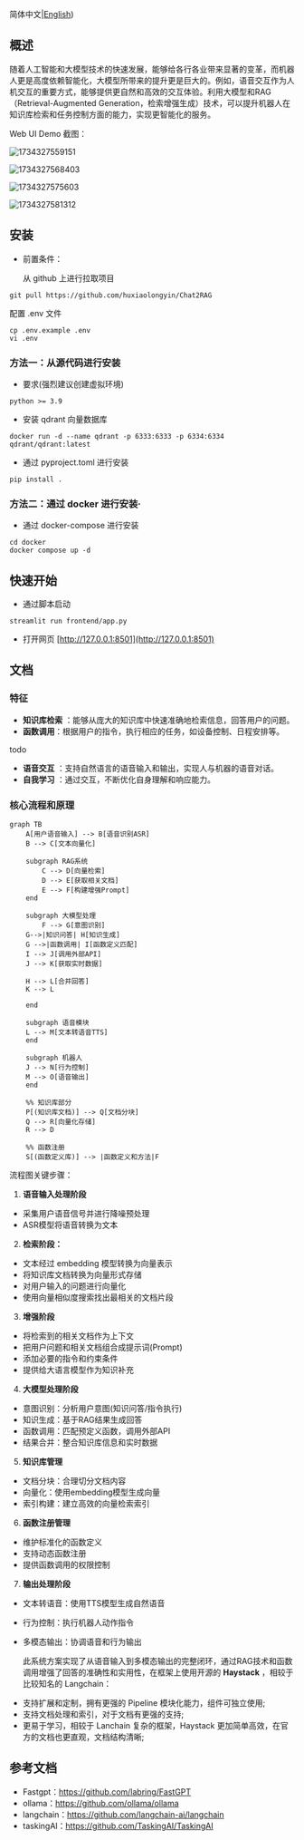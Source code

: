 简体中文|[English](./README.md))

## 概述

随着人工智能和大模型技术的快速发展，能够给各行各业带来显著的变革，而机器人更是高度依赖智能化，大模型所带来的提升更是巨大的。例如，语音交互作为人机交互的重要方式，能够提供更自然和高效的交互体验。利用大模型和RAG（Retrieval-Augmented Generation，检索增强生成）技术，可以提升机器人在知识库检索和任务控制方面的能力，实现更智能化的服务。

Web UI Demo 截图：

![1734327559151](image/README/1734327559151.png)

![1734327568403](image/README/1734327568403.png)

![1734327575603](image/README/1734327575603.png)

![1734327581312](image/README/1734327581312.png)

## 安装

- 前置条件：

  从 github 上进行拉取项目

```shell
git pull https://github.com/huxiaolongyin/Chat2RAG
```

  配置 .env 文件

```shell
cp .env.example .env
vi .env
```

### 方法一：从源代码进行安装

- 要求(强烈建议创建虚拟环境)

```shell
python >= 3.9
```

- 安装 qdrant 向量数据库

```shell
docker run -d --name qdrant -p 6333:6333 -p 6334:6334 qdrant/qdrant:latest
```

- 通过 pyproject.toml 进行安装

```shell
pip install .
```

### 方法二：通过 docker 进行安装·

- 通过 docker-compose 进行安装

```shell
cd docker
docker compose up -d
```

## 快速开始

- 通过脚本启动

```shell
streamlit run frontend/app.py
```

- 打开网页 [http://127.0.0.1:8501](http://127.0.0.1:8501)

## 文档

### 特征

* **知识库检索** ：能够从庞大的知识库中快速准确地检索信息，回答用户的问题。
* **函数调用**：根据用户的指令，执行相应的任务，如设备控制、日程安排等。

todo

* **语音交互** ：支持自然语言的语音输入和输出，实现人与机器的语音对话。
* **自我学习** ：通过交互，不断优化自身理解和响应能力。

### 核心流程和原理

```mermaid
graph TB
    A[用户语音输入] --> B[语音识别ASR]
    B --> C[文本向量化]
  
    subgraph RAG系统
        C --> D[向量检索]
        D --> E[获取相关文档]
        E --> F[构建增强Prompt]
    end
  
    subgraph 大模型处理
        F --> G[意图识别]
	G-->|知识问答| H[知识生成]
	G -->|函数调用| I[函数定义匹配]
	I --> J[调用外部API]
	J --> K[获取实时数据]

	H --> L[合并回答]
	K --> L

    end
  
    subgraph 语音模块
	L --> M[文本转语音TTS]
    end

    subgraph 机器人
	J --> N[行为控制]
	M --> O[语音输出]
    end

    %% 知识库部分
    P[(知识库文档)] --> Q[文档分块]
    Q --> R[向量化存储]
    R --> D

    %% 函数注册
    S[(函数定义库)] --> |函数定义和方法|F

```

流程图关键步骤：

1. **语音输入处理阶段**

* 采集用户语音信号并进行降噪预处理
* ASR模型将语音转换为文本

2. **检索阶段：**

* 文本经过 embedding 模型转换为向量表示
* 将知识库文档转换为向量形式存储
* 对用户输入的问题进行向量化
* 使用向量相似度搜索找出最相关的文档片段

3. **增强阶段**

* 将检索到的相关文档作为上下文
* 把用户问题和相关文档组合成提示词(Prompt)
* 添加必要的指令和约束条件
* 提供给大语言模型作为知识补充

4. **大模型处理阶段**

* 意图识别：分析用户意图(知识问答/指令执行)
* 知识生成：基于RAG结果生成回答
* 函数调用：匹配预定义函数，调用外部API
* 结果合并：整合知识库信息和实时数据

5. **知识库管理**

* 文档分块：合理切分文档内容
* 向量化：使用embedding模型生成向量
* 索引构建：建立高效的向量检索索引

6. **函数注册管理**

* 维护标准化的函数定义
* 支持动态函数注册
* 提供函数调用的权限控制

7. **输出处理阶段**

* 文本转语音：使用TTS模型生成自然语音
* 行为控制：执行机器人动作指令
* 多模态输出：协调语音和行为输出

  此系统方案实现了从语音输入到多模态输出的完整闭环，通过RAG技术和函数调用增强了回答的准确性和实用性，在框架上使用开源的 **Haystack** ，相较于比较知名的 Langchain：

- 支持扩展和定制，拥有更强的 Pipeline 模块化能力，组件可独立使用;
- 支持文档处理和索引，对于文档有更强的支持;
- 更易于学习，相较于 Lanchain 复杂的框架，Haystack 更加简单高效，在官方的文档也更直观，文档结构清晰;

## 参考文档

- Fastgpt：https://github.com/labring/FastGPT
- ollama：https://github.com/ollama/ollama
- langchain：https://github.com/langchain-ai/langchain
- taskingAI：https://github.com/TaskingAI/TaskingAI
